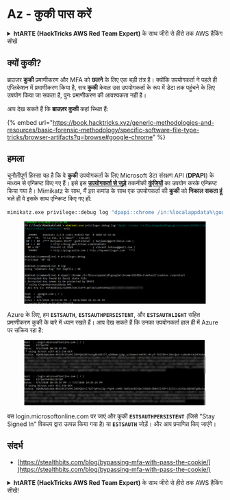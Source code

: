 # Az - कुकी पास करें

<details>

<summary><strong>htARTE (HackTricks AWS Red Team Expert)</strong> के साथ जीरो से हीरो तक AWS हैकिंग सीखें</summary>

HackTricks का समर्थन करने के अन्य तरीके:

* यदि आप अपनी कंपनी का विज्ञापन **HackTricks** में देखना चाहते हैं या **HackTricks को PDF में डाउनलोड** करना चाहते हैं तो [**सब्सक्रिप्शन प्लान**](https://github.com/sponsors/carlospolop) देखें!
* [**आधिकारिक PEASS और HackTricks स्वैग**](https://peass.creator-spring.com) प्राप्त करें
* हमारे विशेष [**NFTs**](https://opensea.io/collection/the-peass-family) कलेक्शन, [**The PEASS Family**](https://opensea.io/collection/the-peass-family) खोजें
* **शामिल हों** 💬 [**डिस्कॉर्ड समूह**](https://discord.gg/hRep4RUj7f) या [**टेलीग्राम समूह**](https://t.me/peass) या हमें **ट्विटर** 🐦 [**@hacktricks_live**](https://twitter.com/hacktricks_live)** पर फॉलो** करें।
* **हैकिंग ट्रिक्स साझा करें** द्वारा PRs सबमिट करके [**HackTricks**](https://github.com/carlospolop/hacktricks) और [**HackTricks Cloud**](https://github.com/carlospolop/hacktricks-cloud) github repos में।

</details>

## क्यों कुकी?

ब्राउज़र **कुकी** प्रमाणीकरण और MFA को **छलने** के लिए एक बड़ी तंत्र है। क्योंकि उपयोगकर्ता ने पहले ही एप्लिकेशन में प्रमाणीकरण किया है, सत्र **कुकी** केवल उस उपयोगकर्ता के रूप में डेटा तक पहुंचने के लिए उपयोग किया जा सकता है, पुनः प्रमाणीकरण की आवश्यकता नहीं है।

आप देख सकते हैं कि **ब्राउज़र कुकी** कहां स्थित हैं:

{% embed url="https://book.hacktricks.xyz/generic-methodologies-and-resources/basic-forensic-methodology/specific-software-file-type-tricks/browser-artifacts?q=browse#google-chrome" %}

## हमला

चुनौतीपूर्ण हिस्सा यह है कि वे **कुकी** उपयोगकर्ता के लिए Microsoft डेटा संरक्षण API (**DPAPI**) के माध्यम से एन्क्रिप्ट किए गए हैं। इसे इस [**उपयोगकर्ता से जुड़े**](https://book.hacktricks.xyz/windows-hardening/windows-local-privilege-escalation/dpapi-extracting-passwords) तकनीकी [**कुंजियों**](https://book.hacktricks.xyz/windows-hardening/windows-local-privilege-escalation/dpapi-extracting-passwords) का उपयोग करके एन्क्रिप्ट किया गया है। Mimikatz के साथ, मैं इस कमांड के साथ एक उपयोगकर्ता की **कुकी** को **निकाल सकता हूं** भले ही वे इसके साथ एन्क्रिप्ट किए गए हों:
```bash
mimikatz.exe privilege::debug log "dpapi::chrome /in:%localappdata%\google\chrome\USERDA~1\default\cookies /unprotect" exit
```
<figure><img src="../../../.gitbook/assets/image (8) (3).png" alt=""><figcaption></figcaption></figure>

Azure के लिए, हम **`ESTSAUTH`**, **`ESTSAUTHPERSISTENT`**, और **`ESTSAUTHLIGHT`** सहित प्रमाणीकरण कुकी के बारे में ध्यान रखते हैं। आप देख सकते हैं कि उनका उपयोगकर्ता हाल ही में Azure पर सक्रिय रहा है:

<figure><img src="../../../.gitbook/assets/image (14) (1).png" alt=""><figcaption></figcaption></figure>

बस login.microsoftonline.com पर जाएं और कुकी **`ESTSAUTHPERSISTENT`** (जिसे "Stay Signed In" विकल्प द्वारा उत्पन्न किया गया है) या **`ESTSAUTH`** जोड़ें। और आप प्रमाणित किए जाएंगे।

## संदर्भ

* [https://stealthbits.com/blog/bypassing-mfa-with-pass-the-cookie/](https://stealthbits.com/blog/bypassing-mfa-with-pass-the-cookie/)

<details>

<summary><strong>htARTE (HackTricks AWS Red Team Expert)</strong> के साथ जीरो से हीरो तक AWS हैकिंग सीखें!</summary>

HackTricks का समर्थन करने के अन्य तरीके:

* यदि आप अपनी कंपनी का विज्ञापन HackTricks में देखना चाहते हैं या HackTricks को PDF में डाउनलोड करना चाहते हैं तो [**SUBSCRIPTION PLANS**](https://github.com/sponsors/carlospolop) देखें!
* [**आधिकारिक PEASS & HackTricks swag**](https://peass.creator-spring.com) प्राप्त करें
* हमारे विशेष [**NFTs**](https://opensea.io/collection/the-peass-family) संग्रह, [**The PEASS Family**](https://opensea.io/collection/the-peass-family) खोजें
* **जुड़ें** 💬 [**Discord समूह**](https://discord.gg/hRep4RUj7f) या [**telegram समूह**](https://t.me/peass) और हमें **Twitter** 🐦 [**@hacktricks_live**](https://twitter.com/hacktricks_live) पर **फॉलो** करें।
* **HackTricks** और [**HackTricks Cloud**](https://github.com/carlospolop/hacktricks-cloud) github repos में PRs सबमिट करके अपने हैकिंग ट्रिक्स साझा करें।

</details>
